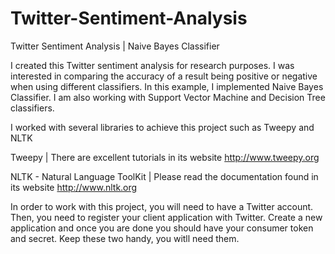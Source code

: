 Twitter-Sentiment-Analysis
==========================

Twitter Sentiment Analysis | Naive Bayes Classifier 

I created this Twitter sentiment analysis for research purposes. I was interested in comparing the accuracy of a result being positive or negative when using different classifiers. In this example, I implemented Naive Bayes Classifier. I am also working with Support Vector Machine and Decision Tree classifiers. 

I worked with several libraries to achieve this project such as Tweepy and NLTK


Tweepy | There are excellent tutorials in its website http://www.tweepy.org 

NLTK - Natural Language ToolKit | Please read the documentation found in its website http://www.nltk.org

In order to work with this project, you will need to have a Twitter account. Then, you need to register your client application with Twitter. Create a new application and once you are done you should have your consumer token and secret. Keep these two handy, you witll need them. 
